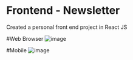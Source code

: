 # Frontend - Newsletter 
Created a personal front end project in React JS

#Web Browser
![image](https://github.com/humraz/Frontend-Newsletter/assets/13130006/3b4de21f-f5eb-4169-ac8f-5ccb1bae28bf)


#Mobile
![image](https://github.com/humraz/Frontend-Newsletter/assets/13130006/a3addf1b-1f0d-46aa-80b9-87dbf2030cf7)
